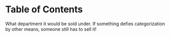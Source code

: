 
# Table of Contents



What department it would be sold under.  If something defies categorization by other means, someone still has to sell it!

